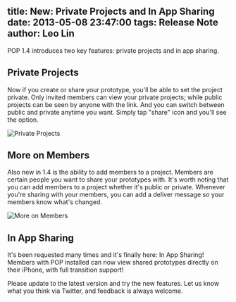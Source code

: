 title: New: Private Projects and In App Sharing
date: 2013-05-08 23:47:00
tags: Release Note
author: Leo Lin
---

POP 1.4 introduces two key features: private projects and in app sharing.

## Private Projects

Now if you create or share your prototype, you'll be able to set the project private. Only invited members can view your private projects; while public projects can be seen by anyone with the link. And you can switch between public and private anytime you want. Simply tap "share" icon and you'll see the option.

![Private Projects](/img/posts/new-private-projects-and-in-app-sharing/private-projects.png)

## More on Members

Also new in 1.4 is the ability to add members to a project. Members are certain people you want to share your prototypes with. It's worth noting that you can add members to a project whether it's public or private. Whenever you're sharing with your members, you can add a deliver message so your members know what's changed.

![More on Members](/img/posts/new-private-projects-and-in-app-sharing/more-on-members.png)

## In App Sharing

It's been requested many times and it's finally here: In App Sharing! Members with POP installed can now view shared prototypes directly on their iPhone, with full transition support!

Please update to the latest version and try the new features. Let us know what you think via Twitter, and feedback is always welcome.
